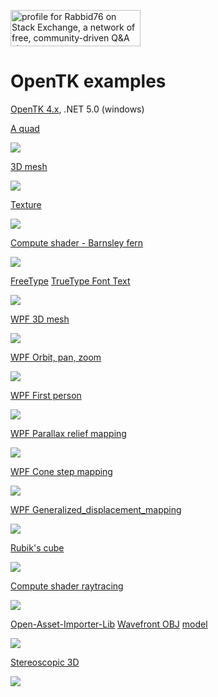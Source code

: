 <a href="https://stackexchange.com/users/7322082/rabbid76"><img src="https://stackexchange.com/users/flair/7322082.png" width="208" height="58" alt="profile for Rabbid76 on Stack Exchange, a network of free, community-driven Q&amp;A sites" title="profile for Rabbid76 on Stack Exchange, a network of free, community-driven Q&amp;A sites" /></a>

# OpenTK examples

[OpenTK 4.x](https://opentk.net/), .NET 5.0 (windows)

[A quad](https://github.com/Rabbid76/c_sharp_opengl/tree/master/OpenTK_example_1)

[![](doc/image/OpenTK_example_1.png)](https://github.com/Rabbid76/c_sharp_opengl/tree/master/OpenTK_example_1)

[3D mesh](https://github.com/Rabbid76/c_sharp_opengl/tree/master/OpenTK_example_3)

[![](doc/image/OpenTK_example_2.png)](https://github.com/Rabbid76/c_sharp_opengl/tree/master/OpenTK_example_2)

[Texture](https://github.com/Rabbid76/c_sharp_opengl/tree/master/OpenTK_example_3)

[![](doc/image/OpenTK_example_3.png)](https://github.com/Rabbid76/c_sharp_opengl/tree/master/OpenTK_example_3)

[Compute shader - Barnsley fern](https://github.com/Rabbid76/c_sharp_opengl/tree/master/OpenTK_example_4)

[![](doc/image/OpenTK_example_4.png)](https://github.com/Rabbid76/c_sharp_opengl/tree/master/OpenTK_example_4)

[FreeType](https://www.freetype.org/) [TrueType Font Text](https://github.com/Rabbid76/c_sharp_opengl/tree/master/OpenTK_example_5)

[![](doc/image/OpenTK_example_5.png)](https://github.com/Rabbid76/c_sharp_opengl/tree/master/OpenTK_example_5)

[WPF 3D mesh](https://github.com/Rabbid76/c_sharp_opengl/tree/master/OpenTK_WPF_example_1)

[![](doc/image/OpenTK_WPF_example_1.png)](https://github.com/Rabbid76/c_sharp_opengl/tree/master/OpenTK_WPF_example_1)

[WPF Orbit, pan, zoom](https://github.com/Rabbid76/c_sharp_opengl/tree/master/OpenTK_orbit)

[![](doc/image/OpenTK_controls_orbit.png)](https://github.com/Rabbid76/c_sharp_opengl/tree/master/OpenTK_orbit)

[WPF First person](https://github.com/Rabbid76/c_sharp_opengl/tree/master/OpenTK_controls_firstperson)

[![](doc/image/OpenTK_controls_firstperson.png)](https://github.com/Rabbid76/c_sharp_opengl/tree/master/OpenTK_controls_firstperson)

[WPF Parallax relief mapping](https://github.com/Rabbid76/c_sharp_opengl/tree/master/OpenTK_parallax_relief_mapping)

[![](doc/image/OpenTK_parallax_relief_mapping.png)](https://github.com/Rabbid76/c_sharp_opengl/tree/master/OpenTK_parallax_relief_mapping)

[WPF Cone step mapping](https://github.com/Rabbid76/c_sharp_opengl/tree/master/OpenTK_parallax_cone_step_mapping)

[![](doc/image/OpenTK_parallax_cone_step_mapping.png)](https://github.com/Rabbid76/c_sharp_opengl/tree/master/OpenTK_parallax_cone_step_mapping)

[WPF Generalized_displacement_mapping](https://github.com/Rabbid76/c_sharp_opengl/tree/master/OpenTK_parallax_generalized_displacement_mapping)

[![](doc/image/OpenTK_parallax_generalized_displacement_mapping.png)](https://github.com/Rabbid76/c_sharp_opengl/tree/master/OpenTK_parallax_generalized_displacement_mapping)

[Rubik's cube](https://github.com/Rabbid76/c_sharp_opengl/tree/master/OpenTK_rubiks)

[![](doc/image/OpenTK_rubiks.png)](https://github.com/Rabbid76/c_sharp_opengl/tree/master/OpenTK_rubiks)

[Compute shader raytracing](https://github.com/Rabbid76/c_sharp_opengl/tree/master/OpenTK_compute_raytracing)

[![](doc/image/OpenTK_compute_raytracing.png)](https://github.com/Rabbid76/c_sharp_opengl/tree/master/OpenTK_compute_raytracing)

[Open-Asset-Importer-Lib](http://www.assimp.org/) [Wavefront OBJ](https://de.wikipedia.org/wiki/Wavefront_OBJ) [model](https://github.com/Rabbid76/c_sharp_opengl/tree/master/OpenTK_assimp_example_1)

[![](doc/image/OpenTK_assimp_example_1.png)](https://github.com/Rabbid76/c_sharp_opengl/tree/master/OpenTK_assimp_example_1)

[Stereoscopic 3D](https://github.com/Rabbid76/c_sharp_opengl/tree/master/OpenTK_stereoscopic_example_1)

[![](doc/image/OpenTK_stereoscopic_example_1_glass.png)](https://github.com/Rabbid76/c_sharp_opengl/tree/master/OpenTK_stereoscopic_example_1)